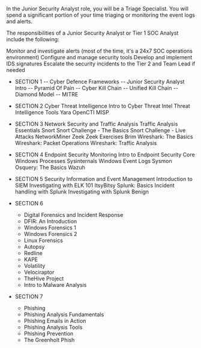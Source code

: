 In the Junior Security Analyst role, you will be a Triage Specialist. You will spend a significant portion of your time triaging or monitoring the event logs and alerts.

The responsibilities of a Junior Security Analyst or Tier 1 SOC Analyst include the following:

Monitor and investigate alerts (most of the time, it's a 24x7 SOC operations environment)
Configure and manage security tools
Develop and implement IDS signatures
Escalate the security incidents to the Tier 2 and Team Lead if needed

- SECTION 1
  -- Cyber Defence Frameworks
  -- Junior Security Analyst Intro
  -- Pyramid Of Pain
  -- Cyber Kill Chain
  -- Unified Kill Chain
  -- Diamond Model
  -- MITRE

- SECTION 2
  Cyber Threat Intelligence
  Intro to Cyber Threat Intel
  Threat Intelligence Tools
  Yara
  OpenCTI
  MISP

- SECTION 3
  Network Security and Traffic Analysis
  Traffic Analysis Essentials
  Snort
  Snort Challenge - The Basics
  Snort Challenge - Live Attacks
  NetworkMiner
  Zeek
  Zeek Exercises
  Brim
  Wireshark: The Basics
  Wireshark: Packet Operations
  Wireshark: Traffic Analysis

- SECTION 4
  Endpoint Security Monitoring
  Intro to Endpoint Security
  Core Windows Processes
  Sysinternals
  Windows Event Logs
  Sysmon
  Osquery: The Basics
  Wazuh

- SECTION 5
  Security Information and Event Management
  Introduction to SIEM
  Investigating with ELK 101
  ItsyBitsy
  Splunk: Basics
  Incident handling with Splunk
  Investigating with Splunk
  Benign

- SECTION 6
  - Digital Forensics and Incident Response
  - DFIR: An Introduction
  - Windows Forensics 1
  - Windows Forensics 2
  - Linux Forensics
  - Autopsy
  - Redline
  - KAPE
  - Volatility
  - Velociraptor
  - TheHive Project
  - Intro to Malware Analysis

- SECTION 7
  - Phishing
  - Phishing Analysis Fundamentals
  - Phishing Emails in Action
  - Phishing Analysis Tools
  - Phishing Prevention
  - The Greenholt Phish
